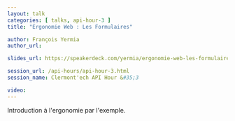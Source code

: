 ```yaml
---
layout: talk
categories: [ talks, api-hour-3 ]
title: "Ergonomie Web : Les Formulaires"

author: François Yermia
author_url:

slides_url: https://speakerdeck.com/yermia/ergonomie-web-les-formulaires

session_url: /api-hours/api-hour-3.html
session_name: Clermont'ech API Hour &#35;3

video:
---
```


Introduction à l'ergonomie par l'exemple.
